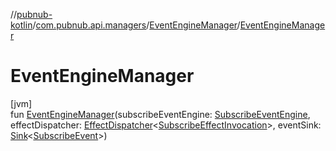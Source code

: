 //[pubnub-kotlin](../../../index.md)/[com.pubnub.api.managers](../index.md)/[EventEngineManager](index.md)/[EventEngineManager](-event-engine-manager.md)

# EventEngineManager

[jvm]\
fun [EventEngineManager](-event-engine-manager.md)(subscribeEventEngine: [SubscribeEventEngine](../../com.pubnub.api.subscribe.eventengine/-subscribe-event-engine/index.md), effectDispatcher: [EffectDispatcher](../../com.pubnub.api.eventengine/-effect-dispatcher/index.md)&lt;[SubscribeEffectInvocation](../../com.pubnub.api.subscribe.eventengine.effect/-subscribe-effect-invocation/index.md)&gt;, eventSink: [Sink](../../com.pubnub.api.eventengine/-sink/index.md)&lt;[SubscribeEvent](../../com.pubnub.api.subscribe.eventengine.event/-subscribe-event/index.md)&gt;)
